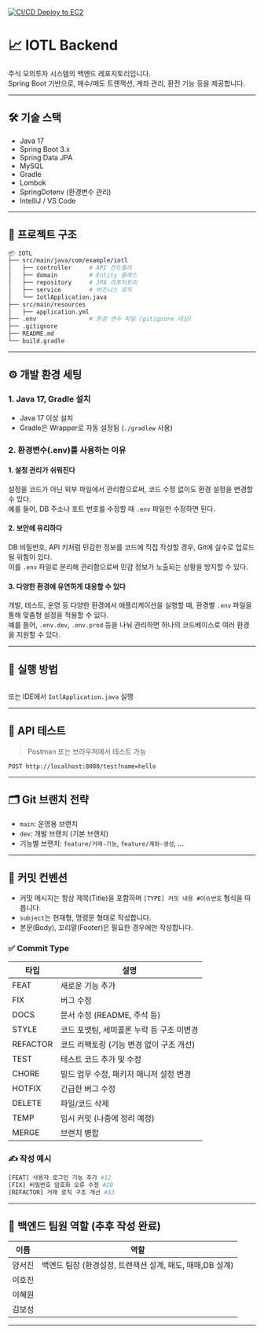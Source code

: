 [![CI/CD Deploy to EC2](https://github.com/IT-s-Okay-to-Lose/BE/actions/workflows/deploy.yml/badge.svg)](https://github.com/IT-s-Okay-to-Lose/BE/actions/workflows/deploy.yml)

# 📈 IOTL Backend

주식 모의투자 시스템의 백엔드 레포지토리입니다.  
Spring Boot 기반으로, 매수/매도 트랜잭션, 계좌 관리, 환전 기능 등을 제공합니다.

---

## 🛠️ 기술 스택

- Java 17
- Spring Boot 3.x
- Spring Data JPA
- MySQL
- Gradle
- Lombok
- SpringDotenv (환경변수 관리)
- IntelliJ / VS Code

---

## 📁 프로젝트 구조

```bash
📦 IOTL
├── src/main/java/com/example/iotl
│   ├── controller     # API 컨트롤러
│   ├── domain         # Entity 클래스
│   ├── repository     # JPA 리포지토리
│   ├── service        # 비즈니스 로직
│   └── IotlApplication.java
├── src/main/resources
│   ├── application.yml
├── .env               # 환경 변수 파일 (gitignore 대상)
├── .gitignore
├── README.md
└── build.gradle
```

---

## ⚙️ 개발 환경 세팅

### 1. Java 17, Gradle 설치

- Java 17 이상 설치
- Gradle은 Wrapper로 자동 설정됨 (`./gradlew` 사용)

### 2. 환경변수(.env)를 사용하는 이유

#### 1. 설정 관리가 쉬워진다

설정을 코드가 아닌 외부 파일에서 관리함으로써, 코드 수정 없이도 환경 설정을 변경할 수 있다.  
예를 들어, DB 주소나 포트 번호를 수정할 때 `.env` 파일만 수정하면 된다.

#### 2. 보안에 유리하다

DB 비밀번호, API 키처럼 민감한 정보를 코드에 직접 작성할 경우, Git에 실수로 업로드될 위험이 있다.  
이를 `.env` 파일로 분리해 관리함으로써 민감 정보가 노출되는 상황을 방지할 수 있다.

#### 3. 다양한 환경에 유연하게 대응할 수 있다

개발, 테스트, 운영 등 다양한 환경에서 애플리케이션을 실행할 때, 환경별 `.env` 파일을 통해 맞춤형 설정을 적용할 수 있다.  
예를 들어, `.env.dev`, `.env.prod` 등을 나눠 관리하면 하나의 코드베이스로 여러 환경을 지원할 수 있다.



---

## 🚀 실행 방법

```bash

```

또는 IDE에서 `IotlApplication.java` 실행

---

## 🧪 API 테스트

> Postman 또는 브라우저에서 테스트 가능

```http
POST http://localhost:8080/test?name=hello
```

---

## 🗂️ Git 브랜치 전략

- `main`: 운영용 브랜치
- `dev`: 개발 브랜치 (기본 브랜치)
- 기능별 브랜치: `feature/거래-기능`, `feature/계좌-생성`, ...

---

## 📝 커밋 컨벤션

- 커밋 메시지는 항상 제목(Title)을 포함하며 `[TYPE] 커밋 내용 #이슈번호` 형식을 따릅니다.
- `subject`는 현재형, 명령문 형태로 작성합니다.
- 본문(Body), 꼬리말(Footer)은 필요한 경우에만 작성합니다.

### ✅ Commit Type

| 타입      | 설명                                       |
|-----------|--------------------------------------------|
| FEAT      | 새로운 기능 추가                           |
| FIX       | 버그 수정                                  |
| DOCS      | 문서 수정 (README, 주석 등)                |
| STYLE     | 코드 포맷팅, 세미콜론 누락 등 구조 미변경  |
| REFACTOR  | 코드 리팩토링 (기능 변경 없이 구조 개선)   |
| TEST      | 테스트 코드 추가 및 수정                   |
| CHORE     | 빌드 업무 수정, 패키지 매니저 설정 변경    |
| HOTFIX    | 긴급한 버그 수정                           |
| DELETE    | 파일/코드 삭제                             |
| TEMP      | 임시 커밋 (나중에 정리 예정)               |
| MERGE     | 브랜치 병합                                |

### ✍ 작성 예시

```bash
[FEAT] 사용자 로그인 기능 추가 #12
[FIX] 비밀번호 암호화 오류 수정 #20
[REFACTOR] 거래 로직 구조 개선 #33
```

---

## 🙋 백엔드 팀원 역할 (추후 작성 완료)

| 이름  | 역할                                   |
|-----|--------------------------------------|
| 양서진 | 백엔드 팀장 (환경설정, 트랜잭션 설계, 매도, 매매,DB 설계) |
| 이호진 |                                      |
| 이혜원 |                                      |
| 김보성 |                                      |



---


